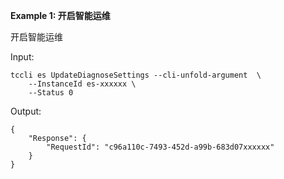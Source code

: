 **Example 1: 开启智能运维**

开启智能运维

Input: 

```
tccli es UpdateDiagnoseSettings --cli-unfold-argument  \
    --InstanceId es-xxxxxx \
    --Status 0
```

Output: 
```
{
    "Response": {
        "RequestId": "c96a110c-7493-452d-a99b-683d07xxxxxx"
    }
}
```

